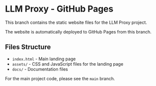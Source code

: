 # LLM Proxy - GitHub Pages

This branch contains the static website files for the LLM Proxy project.

The website is automatically deployed to GitHub Pages from this branch.

## Files Structure
- `index.html` - Main landing page
- `assets/` - CSS and JavaScript files for the landing page  
- `docs/` - Documentation files

For the main project code, please see the `main` branch.
